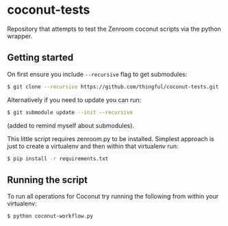 # coconut-tests

Repository that attempts to test the Zenroom coconut scripts via the python wrapper.

## Getting started

On first ensure you include `--recursive` flag to get submodules:

```bash
$ git clone --recursive https://github.com/thingful/coconut-tests.git
```

Alternatively if you need to update you can run:

```bash
$ git submodule update --init --recursive
```

(added to remind myself about submodules).

This little script requires zenroom.py to be installed. Simplest approach is
just to create a virtualenv and then within that virtualenv run:

```bash
$ pip install -r requirements.txt
```

## Running the script

To run all operations for Coconut try running the following from within your
virtualenv:

```bash
$ python coconut-workflow.py
```

